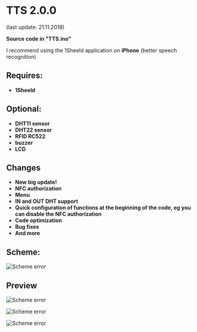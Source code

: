 # TTS 2.0.0

(last update: 21.11.2018)


<b>Source code in "TTS.ino"</b>

I recommend using the 1Sheeld application on <b>iPhone</b> (better speech recognition)

## Requires:

* <b>1Sheeld</b>

## Optional:

* <b>DHT11 sensor</b>
* <b>DHT22 sensor</b>
* <b>RFID RC522</b>
* <b>buzzer</b>
* <b>LCD</b>

## Changes

* <b>New big update!</b>
* <b>NFC authorization</b>
* <b>Menu</b>
* <b>IN and OUT DHT support</b>
* <b>Quick configuration of functions at the beginning of the code, eg you can disable the NFC authorization</b>
* <b>Code optimization</b>
* <b>Bug fixes</b>
* <b>And more</b>

## Scheme:

![Scheme error](https://github.com/Kacper1263/arduino/tree/master/1Sheeld/TTS/TTS_2.0.0/TTS_bb.png)

## Preview

![Scheme error](https://github.com/Kacper1263/arduino/tree/master/1Sheeld/TTS/TTS_2.0.0/Prev2.jpg)

![Scheme error](https://github.com/Kacper1263/arduino/tree/master/1Sheeld/TTS/TTS_2.0.0/Prev1.jpg)

![Scheme error](https://github.com/Kacper1263/arduino/tree/master/1Sheeld/TTS/TTS_2.0.0/Prev3.jpg)